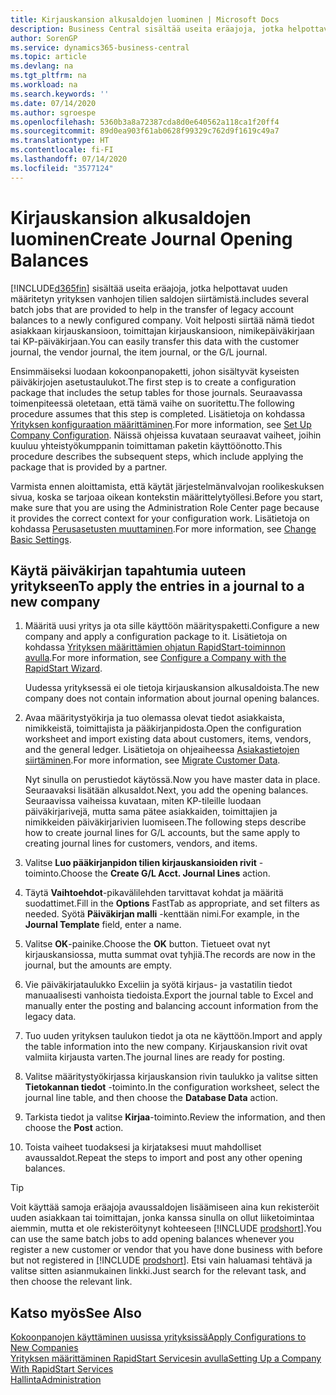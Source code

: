 ```yaml
---
title: Kirjauskansion alkusaldojen luominen | Microsoft Docs
description: Business Central sisältää useita eräajoja, jotka helpottavat uuden määritetyn yrityksen vanhojen tilien saldojen siirtämistä. Voit helposti siirtää nämä tiedot ja kirjauskansion kirjaukset.
author: SorenGP
ms.service: dynamics365-business-central
ms.topic: article
ms.devlang: na
ms.tgt_pltfrm: na
ms.workload: na
ms.search.keywords: ''
ms.date: 07/14/2020
ms.author: sgroespe
ms.openlocfilehash: 5360b3a8a72387cda8d0e640562a118ca1f20ff4
ms.sourcegitcommit: 89d0ea903f61ab0628f99329c762d9f1619c49a7
ms.translationtype: HT
ms.contentlocale: fi-FI
ms.lasthandoff: 07/14/2020
ms.locfileid: "3577124"
---
```

# <a name="create-journal-opening-balances"></a><span data-ttu-id="31b81-104">Kirjauskansion alkusaldojen luominen</span><span class="sxs-lookup"><span data-stu-id="31b81-104">Create Journal Opening Balances</span></span>

[!INCLUDE[d365fin](includes/d365fin_md.md)] <span data-ttu-id="31b81-105">sisältää useita eräajoja, jotka helpottavat uuden määritetyn yrityksen vanhojen tilien saldojen siirtämistä.</span><span class="sxs-lookup"><span data-stu-id="31b81-105">includes several batch jobs that are provided to help in the transfer of legacy account balances to a newly configured company.</span></span> <span data-ttu-id="31b81-106">Voit helposti siirtää nämä tiedot asiakkaan kirjauskansioon, toimittajan kirjauskansioon, nimikepäiväkirjaan tai KP-päiväkirjaan.</span><span class="sxs-lookup"><span data-stu-id="31b81-106">You can easily transfer this data with the customer journal, the vendor journal, the item journal, or the G/L journal.</span></span>

<span data-ttu-id="31b81-107">Ensimmäiseksi luodaan kokoonpanopaketti, johon sisältyvät kyseisten päiväkirjojen asetustaulukot.</span><span class="sxs-lookup"><span data-stu-id="31b81-107">The first step is to create a configuration package that includes the setup tables for those journals.</span></span> <span data-ttu-id="31b81-108">Seuraavassa toimenpiteessä oletetaan, että tämä vaihe on suoritettu.</span><span class="sxs-lookup"><span data-stu-id="31b81-108">The following procedure assumes that this step is completed.</span></span> <span data-ttu-id="31b81-109">Lisätietoja on kohdassa [Yrityksen konfiguraation määrittäminen](admin-set-up-company-configuration.md).</span><span class="sxs-lookup"><span data-stu-id="31b81-109">For more information, see [Set Up Company Configuration](admin-set-up-company-configuration.md).</span></span> <span data-ttu-id="31b81-110">Näissä ohjeissa kuvataan seuraavat vaiheet, joihin kuuluu yhteistyökumppanin toimittaman paketin käyttöönotto.</span><span class="sxs-lookup"><span data-stu-id="31b81-110">This procedure describes the subsequent steps, which include applying the package that is provided by a partner.</span></span>  

<span data-ttu-id="31b81-111">Varmista ennen aloittamista, että käytät järjestelmänvalvojan roolikeskuksen sivua, koska se tarjoaa oikean kontekstin määrittelytyöllesi.</span><span class="sxs-lookup"><span data-stu-id="31b81-111">Before you start, make sure that you are using the Administration Role Center page because it provides the correct context for your configuration work.</span></span> <span data-ttu-id="31b81-112">Lisätietoja on kohdassa [Perusasetusten muuttaminen](ui-change-basic-settings.md).</span><span class="sxs-lookup"><span data-stu-id="31b81-112">For more information, see [Change Basic Settings](ui-change-basic-settings.md).</span></span>

## <a name="to-apply-the-entries-in-a-journal-to-a-new-company"></a><span data-ttu-id="31b81-113">Käytä päiväkirjan tapahtumia uuteen yritykseen</span><span class="sxs-lookup"><span data-stu-id="31b81-113">To apply the entries in a journal to a new company</span></span>

1. <span data-ttu-id="31b81-114">Määritä uusi yritys ja ota sille käyttöön määrityspaketti.</span><span class="sxs-lookup"><span data-stu-id="31b81-114">Configure a new company and apply a configuration package to it.</span></span> <span data-ttu-id="31b81-115">Lisätietoja on kohdassa [Yrityksen määrittämien ohjatun RapidStart-toiminnon avulla](admin-how-to-configure-a-company-with-the-rapidstart-wizard.md).</span><span class="sxs-lookup"><span data-stu-id="31b81-115">For more information, see [Configure a Company with the RapidStart Wizard](admin-how-to-configure-a-company-with-the-rapidstart-wizard.md).</span></span>  

    <span data-ttu-id="31b81-116">Uudessa yrityksessä ei ole tietoja kirjauskansion alkusaldoista.</span><span class="sxs-lookup"><span data-stu-id="31b81-116">The new company does not contain information about journal opening balances.</span></span>  

2. <span data-ttu-id="31b81-117">Avaa määritystyökirja ja tuo olemassa olevat tiedot asiakkaista, nimikkeistä, toimittajista ja pääkirjanpidosta.</span><span class="sxs-lookup"><span data-stu-id="31b81-117">Open the configuration worksheet and import existing data about customers, items, vendors, and the general ledger.</span></span> <span data-ttu-id="31b81-118">Lisätietoja on ohjeaiheessa [Asiakastietojen siirtäminen](admin-migrate-customer-data.md).</span><span class="sxs-lookup"><span data-stu-id="31b81-118">For more information, see [Migrate Customer Data](admin-migrate-customer-data.md).</span></span>  

    <span data-ttu-id="31b81-119">Nyt sinulla on perustiedot käytössä.</span><span class="sxs-lookup"><span data-stu-id="31b81-119">Now you have master data in place.</span></span> <span data-ttu-id="31b81-120">Seuraavaksi lisätään alkusaldot.</span><span class="sxs-lookup"><span data-stu-id="31b81-120">Next, you add the opening balances.</span></span> <span data-ttu-id="31b81-121">Seuraavissa vaiheissa kuvataan, miten KP-tileille luodaan päiväkirjarivejä, mutta sama pätee asiakkaiden, toimittajien ja nimikkeiden päiväkirjarivien luomiseen.</span><span class="sxs-lookup"><span data-stu-id="31b81-121">The following steps describe how to create journal lines for G/L accounts, but the same apply to creating journal lines for customers, vendors, and items.</span></span>  
3. <span data-ttu-id="31b81-122">Valitse **Luo pääkirjanpidon tilien kirjauskansioiden rivit** -toiminto.</span><span class="sxs-lookup"><span data-stu-id="31b81-122">Choose the **Create G/L Acct. Journal Lines** action.</span></span>  
4. <span data-ttu-id="31b81-123">Täytä **Vaihtoehdot**-pikavälilehden tarvittavat kohdat ja määritä suodattimet.</span><span class="sxs-lookup"><span data-stu-id="31b81-123">Fill in the **Options** FastTab as appropriate, and set filters as needed.</span></span> <span data-ttu-id="31b81-124">Syötä **Päiväkirjan malli** -kenttään nimi.</span><span class="sxs-lookup"><span data-stu-id="31b81-124">For example, in the **Journal Template** field, enter a name.</span></span>  
5. <span data-ttu-id="31b81-125">Valitse **OK**-painike.</span><span class="sxs-lookup"><span data-stu-id="31b81-125">Choose the **OK** button.</span></span> <span data-ttu-id="31b81-126">Tietueet ovat nyt kirjauskansiossa, mutta summat ovat tyhjiä.</span><span class="sxs-lookup"><span data-stu-id="31b81-126">The records are now in the journal, but the amounts are empty.</span></span>  
6. <span data-ttu-id="31b81-127">Vie päiväkirjataulukko Exceliin ja syötä kirjaus- ja vastatilin tiedot manuaalisesti vanhoista tiedoista.</span><span class="sxs-lookup"><span data-stu-id="31b81-127">Export the journal table to Excel and manually enter the posting and balancing account information from the legacy data.</span></span>
7. <span data-ttu-id="31b81-128">Tuo uuden yrityksen taulukon tiedot ja ota ne käyttöön.</span><span class="sxs-lookup"><span data-stu-id="31b81-128">Import and apply the table information into the new company.</span></span> <span data-ttu-id="31b81-129">Kirjauskansion rivit ovat valmiita kirjausta varten.</span><span class="sxs-lookup"><span data-stu-id="31b81-129">The journal lines are ready for posting.</span></span>  
8. <span data-ttu-id="31b81-130">Valitse määritystyökirjassa kirjauskansion rivin taulukko ja valitse sitten **Tietokannan tiedot** -toiminto.</span><span class="sxs-lookup"><span data-stu-id="31b81-130">In the configuration worksheet, select the journal line table, and then choose the **Database Data** action.</span></span>  
9. <span data-ttu-id="31b81-131">Tarkista tiedot ja valitse **Kirjaa**-toiminto.</span><span class="sxs-lookup"><span data-stu-id="31b81-131">Review the information, and then choose the **Post** action.</span></span>  
10. <span data-ttu-id="31b81-132">Toista vaiheet tuodaksesi ja kirjataksesi muut mahdolliset avaussaldot.</span><span class="sxs-lookup"><span data-stu-id="31b81-132">Repeat the steps to import and post any other opening balances.</span></span>  

> [!TIP]
> <span data-ttu-id="31b81-133">Voit käyttää samoja eräajoja avaussaldojen lisäämiseen aina kun rekisteröit uuden asiakkaan tai toimittajan, jonka kanssa sinulla on ollut liiketoimintaa aiemmin, mutta et ole rekisteröitynyt kohteeseen [!INCLUDE [prodshort](includes/prodshort.md)].</span><span class="sxs-lookup"><span data-stu-id="31b81-133">You can use the same batch jobs to add opening balances whenever you register a new customer or vendor that you have done business with before but not registered in [!INCLUDE [prodshort](includes/prodshort.md)].</span></span> <span data-ttu-id="31b81-134">Etsi vain haluamasi tehtävä ja valitse sitten asianmukainen linkki.</span><span class="sxs-lookup"><span data-stu-id="31b81-134">Just search for the relevant task, and then choose the relevant link.</span></span>

## <a name="see-also"></a><span data-ttu-id="31b81-135">Katso myös</span><span class="sxs-lookup"><span data-stu-id="31b81-135">See Also</span></span>

[<span data-ttu-id="31b81-136">Kokoonpanojen käyttäminen uusissa yrityksissä</span><span class="sxs-lookup"><span data-stu-id="31b81-136">Apply Configurations to New Companies</span></span>](admin-apply-configuration-to-new-companies.md)  
[<span data-ttu-id="31b81-137">Yrityksen määrittäminen RapidStart Servicesin avulla</span><span class="sxs-lookup"><span data-stu-id="31b81-137">Setting Up a Company With RapidStart Services</span></span>](admin-set-up-a-company-with-rapidstart.md)  
[<span data-ttu-id="31b81-138">Hallinta</span><span class="sxs-lookup"><span data-stu-id="31b81-138">Administration</span></span>](admin-setup-and-administration.md)  
